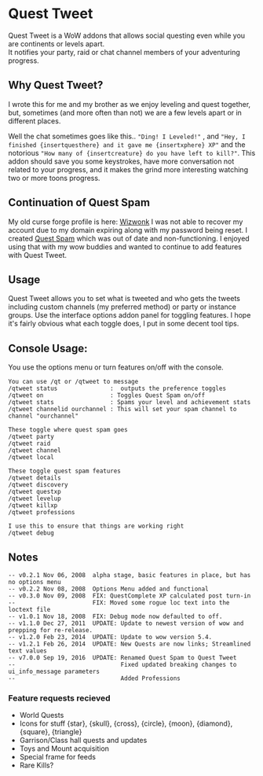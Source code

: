 # Quest Tweet
Quest Tweet is a WoW addons that allows social questing even while you are continents or levels apart.  
It notifies your party, raid or chat channel members of your adventuring progress.

## Why Quest Tweet?
I wrote this for me and my brother as we enjoy leveling and quest together, but, 
sometimes (and more often than not) we are a few levels apart or in different places. 

Well the chat sometimes goes like this.. `"Ding! I Leveled!"` , 
and `"Hey, I finished {insertquesthere} and it gave me {insertxphere} XP"` and the notorious 
`"How many of {insertcreature} do you have left to kill?"`. 
This addon should save you some keystrokes, have more conversation not related to your progress, 
and it makes the grind more interesting watching two or more toons progress.

## Continuation of Quest Spam
My old curse forge profile is here: [Wizwonk](https://mods.curse.com/members/Wizwonk)
I was not able to recover my account due to my domain expiring along with my password being reset.
I created [Quest Spam](https://mods.curse.com/addons/wow/questspam) which was out of date and non-functioning.
I enjoyed using that with my wow buddies and wanted to continue to add features with Quest Tweet. 

## Usage
Quest Tweet allows you to set what is tweeted and who gets the tweets 
including custom channels (my preferred method) or party or instance groups. 
Use the interface options addon panel for toggling features.
I hope it's fairly obvious what each toggle does, I put in some decent tool tips.

## Console Usage:
You use the options menu or turn features on/off with the console. 
```
You can use /qt or /qtweet to message
/qtweet status               :  outputs the preference toggles
/qtweet on                   : Toggles Quest Spam on/off
/qtweet stats                : Spams your level and achievement stats
/qtweet channelid ourchannel : This will set your spam channel to channel "ourchannel"

These toggle where quest spam goes
/qtweet party 
/qtweet raid 
/qtweet channel
/qtweet local

These toggle quest spam features
/qtweet details
/qtweet discovery
/qtweet questxp
/qtweet levelup
/qtweet killxp
/qtweet professions

I use this to ensure that things are working right
/qtweet debug
```

## Notes
```
-- v0.2.1 Nov 06, 2008  alpha stage, basic features in place, but has no options menu
-- v0.2.2 Nov 08, 2008  Options Menu added and functional
-- v0.3.0 Nov 09, 2008  FIX: QuestComplete XP calculated post turn-in
--						FIX: Moved some rogue loc text into the loctext file
-- v1.0.1 Nov 18, 2008  FIX: Debug mode now defaulted to off.
-- v1.1.0 Dec 27, 2011  UPDATE: Update to newest version of wow and prepping for re-release.
-- v1.2.0 Feb 23, 2014  UPDATE: Update to wow version 5.4.
-- v1.2.1 Feb 26, 2014  UPDATE: New Quests are now links; Streamlined text values
-- v7.0.0 Sep 19, 2016  UPDATE: Renamed Quest Spam to Quest Tweet
--                              Fixed updated breaking changes to ui_info_message parameters
--                              Added Professions
```

### Feature requests recieved
- World Quests
- Icons for stuff  {star}, {skull}, {cross}, {circle}, {moon}, {diamond}, {square}, {triangle}
- Garrison/Class hall quests and updates
- Toys and Mount acquisition
- Special frame for feeds
- Rare Kills?

